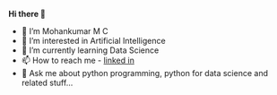<strong>Hi there 👋 </strong>

- 👋 I’m Mohankumar M C
- 👀 I’m interested in Artificial Intelligence
- 🌱 I’m currently learning Data Science
- 📫 How to reach me - <a href="https://www.linkedin.com/in/mohankumar-m-c-47621a150/">linked in</a>
- 💬 Ask me about python programming, python for data science and related stuff...
